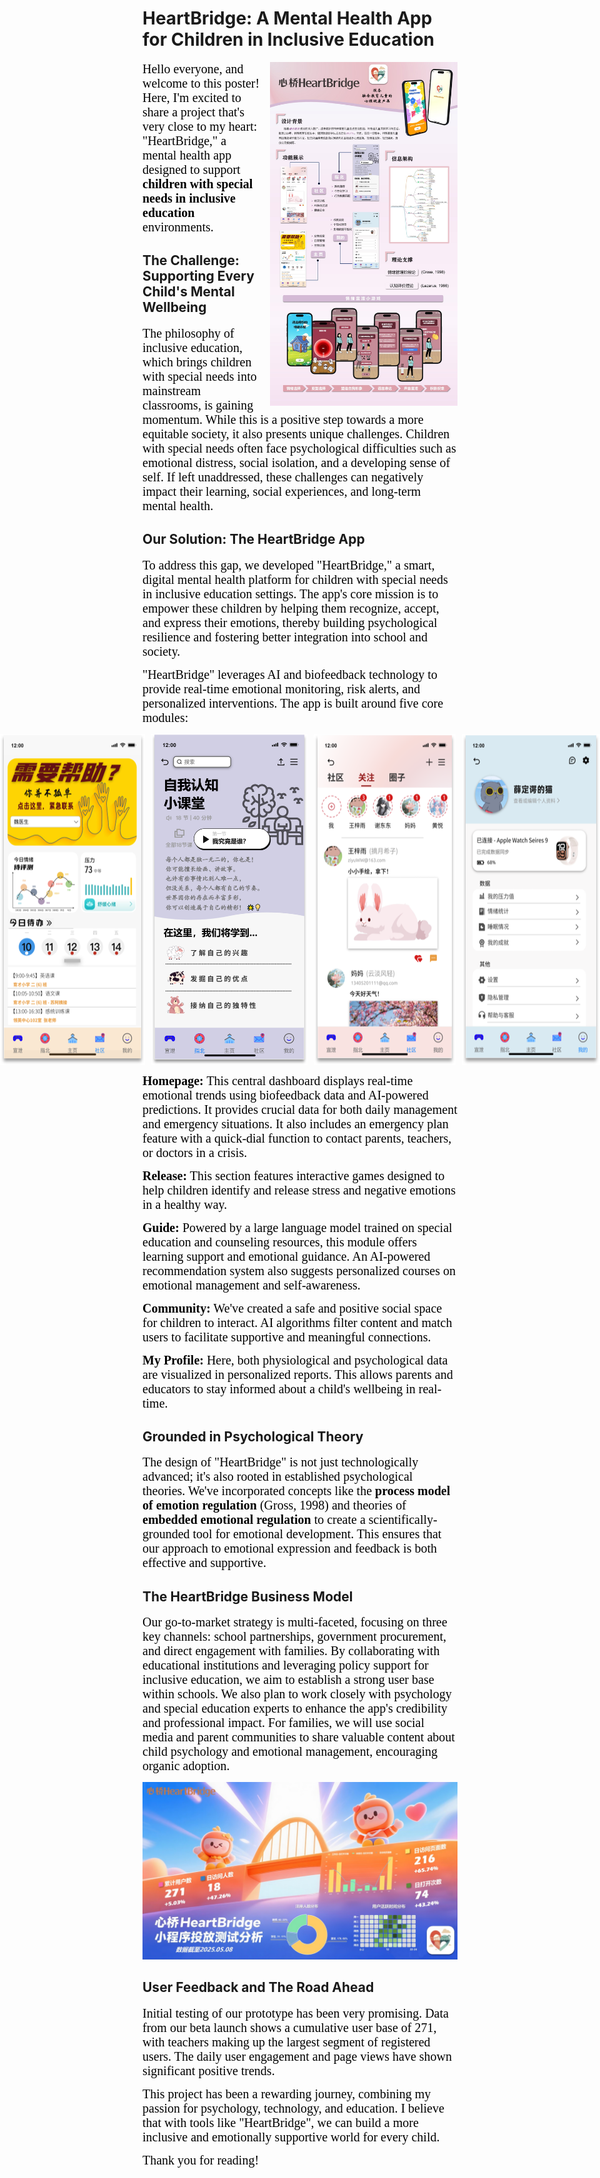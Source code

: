 

# HeartBridge: A Mental Health App for Children in Inclusive Education

<img src="2025-05-01-my-post/assets/poster.png" alt="描述" style="width:300px; float:right; margin-left:15px; margin-bottom:10px;" />

<span style="font-size:20px; color:black; font-family:'Kanit';">Hello everyone, and welcome to this poster! Here, I'm excited to share a project that's very close to my heart: "HeartBridge," a mental health app designed to support <strong>children with special needs in inclusive education</strong> environments.


## The Challenge: Supporting Every Child's Mental Wellbeing

<span style="font-size:20px; color:black; font-family:'Kanit';">The philosophy of inclusive education, which brings children with special needs into mainstream classrooms, is gaining momentum. While this is a positive step towards a more equitable society, it also presents unique challenges. Children with special needs often face psychological difficulties such as emotional distress, social isolation, and a developing sense of self. If left unaddressed, these challenges can negatively impact their learning, social experiences, and long-term mental health.



## Our Solution: The HeartBridge App

<span style="font-size:20px; color:black; font-family:'Kanit';">To address this gap, we developed "HeartBridge," a smart, digital mental health platform for children with special needs in inclusive education settings. The app's core mission is to empower these children by helping them recognize, accept, and express their emotions, thereby building psychological resilience and fostering better integration into school and society.


<span style="font-size:20px; color:black; font-family:'Kanit';">"HeartBridge" leverages AI and biofeedback technology to provide real-time emotional monitoring, risk alerts, and personalized interventions. The app is built around five core modules:

<div style="display: flex; gap: 10px; justify-content: center;">
  <img src="2025-05-01-my-post/assets/homepage.png" style="width: 250px;" />
  <img src="2025-05-01-my-post/assets/guide.png" style="width: 250px;" />
  <img src="2025-05-01-my-post/assets/community.png" style="width: 250px;" />
  <img src="2025-05-01-my-post/assets/myprofile.png" style="width: 250px;" />
</div>


<span style="font-size:20px; color:black; font-family:'Kanit';">**Homepage:** This central dashboard displays real-time emotional trends using biofeedback data and AI-powered predictions. It provides crucial data for both daily management and emergency situations. It also includes an emergency plan feature with a quick-dial function to contact parents, teachers, or doctors in a crisis.

<span style="font-size:20px; color:black; font-family:'Kanit';"><strong>Release:</strong> This section features interactive games designed to help children identify and release stress and negative emotions in a healthy way.

<span style="font-size:20px; color:black; font-family:'Kanit';"><strong>Guide:</strong> Powered by a large language model trained on special education and counseling resources, this module offers learning support and emotional guidance. An AI-powered recommendation system also suggests personalized courses on emotional management and self-awareness.

<span style="font-size:20px; color:black; font-family:'Kanit';"><strong>Community:</strong> We've created a safe and positive social space for children to interact. AI algorithms filter content and match users to facilitate supportive and meaningful connections.

<span style="font-size:20px; color:black; font-family:'Kanit';"><strong>My Profile:</strong> Here, both physiological and psychological data are visualized in personalized reports. This allows parents and educators to stay informed about a child's wellbeing in real-time.

## Grounded in Psychological Theory

<span style="font-size:20px; color:black; font-family:'Kanit';">The design of "HeartBridge" is not just technologically advanced; it's also rooted in established psychological theories. We've incorporated concepts like the <strong>process model of emotion regulation</strong> (Gross, 1998) and theories of <strong>embedded emotional regulation</strong> to create a scientifically-grounded tool for emotional development. This ensures that our approach to emotional expression and feedback is both effective and supportive.

## The HeartBridge Business Model

<span style="font-size:20px; color:black; font-family:'Kanit';">Our go-to-market strategy is multi-faceted, focusing on three key channels: school partnerships, government procurement, and direct engagement with families. By collaborating with educational institutions and leveraging policy support for inclusive education, we aim to establish a strong user base within schools. We also plan to work closely with psychology and special education experts to enhance the app's credibility and professional impact. For families, we will use social media and parent communities to share valuable content about child psychology and emotional management, encouraging organic adoption.

![Marketing](2025-05-01-my-post/assets/marketing.jpg)

## User Feedback and The Road Ahead

<span style="font-size:20px; color:black; font-family:'Kanit';">Initial testing of our prototype has been very promising. Data from our beta launch shows a cumulative user base of 271, with teachers making up the largest segment of registered users. The daily user engagement and page views have shown significant positive trends.

<span style="font-size:20px; color:black; font-family:'Kanit';">This project has been a rewarding journey, combining my passion for psychology, technology, and education. I believe that with tools like "HeartBridge", we can build a more inclusive and emotionally supportive world for every child.

<span style="font-size:20px; color:black; font-family:'Kanit';">Thank you for reading!